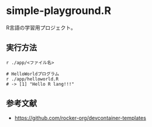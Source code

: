# simple-playground.R

R言語の学習用プロジェクト。  

## 実行方法

```shell
r ./app/<ファイル名>

# HelloWorldプログラム
r ./app/helloworld.R
# -> [1] "Hello R lang!!!"
```

## 参考文献

- <https://github.com/rocker-org/devcontainer-templates>
